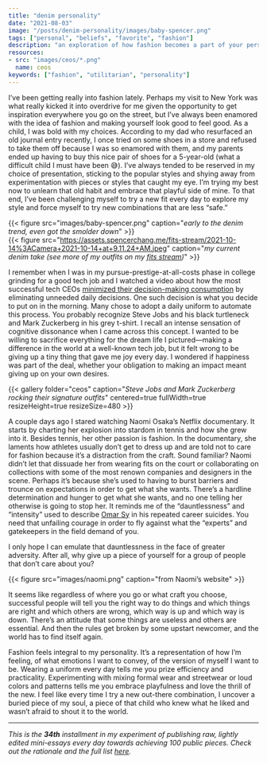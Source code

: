 ```yaml
---
title: "denim personality"
date: "2021-08-03"
image: "/posts/denim-personality/images/baby-spencer.png"
tags: ["personal", "beliefs", "favorite", "fashion"]
description: "an exploration of how fashion becomes a part of your personality, why it came to matter so much to me, and rejecting the “uniform” "
resources:
- src: "images/ceos/*.png"
  name: ceos
keywords: ["fashion", "utilitarian", "personality"]
---
```

I’ve been getting really into fashion lately. Perhaps my visit to New York was what really kicked it into overdrive for me given the opportunity to get inspiration everywhere you go on the street, but I’ve always been enamored with the idea of fashion and making yourself look good to feel good. As a child, I was bold with my choices. According to my dad who resurfaced an old journal entry recently, I once tried on some shoes in a store and refused to take them off because I was so enamored with them, and my parents ended up having to buy this nice pair of shoes for a 5-year-old (what a difficult child I must have been 😅). I’ve always tended to be reserved in my choice of presentation, sticking to the popular styles and shying away from experimentation with pieces or styles that caught my eye. I’m trying my best now to unlearn that old habit and embrace that playful side of mine. To that end, I’ve been challenging myself to try a new fit every day to explore my style and force myself to try new combinations that are less “safe.”

{{< figure src="images/baby-spencer.png" caption="*early to the denim trend, even got the smolder down*" >}}
<br/>
{{< figure src="https://assets.spencerchang.me/fits-stream/2021-10-14%3ACamera+2021-10-14+at+9.11.24+AM.jpeg" caption="*my current denim take (see more of my outfits on my [fits stream](/fits))*" >}}

I remember when I was in my pursue-prestige-at-all-costs phase in college grinding for a good tech job and I watched a video about how the most successful tech CEOs [minimized their decision-making consumption](https://www.inc.com/craig-bloem/this-1-unusual-habit-helped-make-mark-zuckerberg-steve-jobs-dr-dre-successful.html) by eliminating unneeded daily decisions. One such decision is what you decide to put on in the morning. Many chose to adopt a daily uniform to automate this process. You probably recognize Steve Jobs and his black turtleneck and Mark Zuckerberg in his grey t-shirt. I recall an intense sensation of cognitive dissonance when I came across this concept. I wanted to be willing to sacrifice everything for the dream life I pictured—making a difference in the world at a well-known tech job, but it felt wrong to be giving up a tiny thing that gave me joy every day. I wondered if happiness was part of the deal, whether your obligation to making an impact meant giving up on your own desires.

{{< gallery folder="ceos" caption="*Steve Jobs and Mark Zuckerberg rocking their signature outfits*" centered=true fullWidth=true resizeHeight=true resizeSize=480 >}}

A couple days ago I stared watching Naomi Osaka’s Netflix documentary. It starts by charting her explosion into stardom in tennis and how she grew into it. Besides tennis, her other passion is fashion. In the documentary, she laments how athletes usually don’t get to dress up and are told not to care for fashion because it’s a distraction from the craft. Sound familiar? Naomi didn’t let that dissuade her from wearing fits on the court or collaborating on collections with some of the most renown companies and designers in the scene. Perhaps it’s because she’s used to having to burst barriers and trounce on expectations in order to get what she wants. There’s a hardline determination and hunger to get what she wants, and no one telling her otherwise is going to stop her. It reminds me of the “dauntlessness” and “intensity” used to describe [Omar Sy](https://spencerchang.substack.com/p/dauntlessness-mini-24100) in his repeated career suicides. You need that unfailing courage in order to fly against what the “experts” and gatekeepers in the field demand of you.

I only hope I can emulate that dauntlessness in the face of greater adversity. After all, why give up a piece of yourself for a group of people that don’t care about you?

{{< figure src="images/naomi.png" caption="from Naomi’s website" >}}

It seems like regardless of where you go or what craft you choose, successful people will tell you the right way to do things and which things are right and which others are wrong, which way is up and which way is down. There’s an attitude that some things are useless and others are essential. And then the rules get broken by some upstart newcomer, and the world has to find itself again.

Fashion feels integral to my personality. It’s a representation of how I’m feeling, of what emotions I want to convey, of the version of myself I want to be. Wearing a uniform every day tells me you prize efficiency and practicality. Experimenting with mixing formal wear and streetwear or loud colors and patterns tells me you embrace playfulness and love the thrill of the new. I feel like every time I try a new out-there combination, I uncover a buried piece of my soul, a piece of that 
child who knew what he liked and wasn’t afraid to shout it to the world.

---

*This is the* ***34th*** *installment in my experiment of publishing raw, lightly edited mini-essays every day towards achieving 100 public pieces. Check out the rationale and the full list [here](/experiments/100posts/).*
